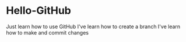 # Hello-GitHub
Just learn how to use GitHub
I've learn how to create a branch
I've learn how to make and commit changes
